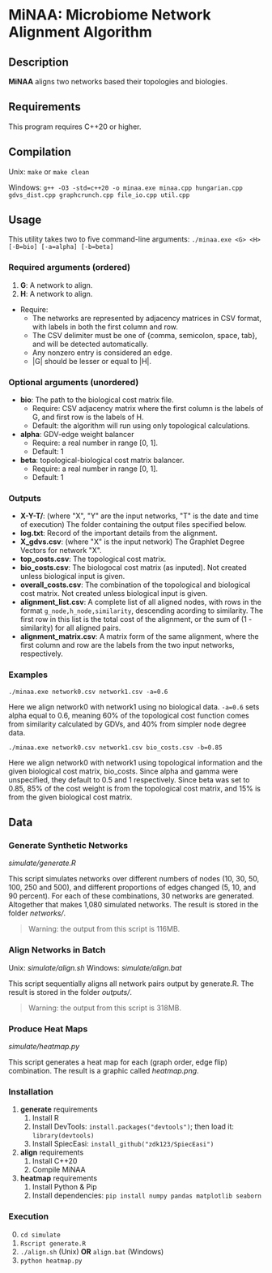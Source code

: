 # MiNAA: Microbiome Network Alignment Algorithm

## Description

**MiNAA** aligns two networks based their topologies and biologies.

## Requirements

This program requires C++20 or higher.

## Compilation

Unix: `make` or `make clean`

Windows: `g++ -O3 -std=c++20 -o minaa.exe minaa.cpp hungarian.cpp gdvs_dist.cpp graphcrunch.cpp file_io.cpp util.cpp`

## Usage

This utility takes two to five command-line arguments: `./minaa.exe <G> <H> [-B=bio] [-a=alpha] [-b=beta]`

### Required arguments (ordered)

1. **G**: A network to align.
2. **H**: A network to align.

- Require:
  - The networks are represented by adjacency matrices in CSV format, with labels in both the first column and row.
  - The CSV delimiter must be one of {comma, semicolon, space, tab}, and will be detected automatically.
  - Any nonzero entry is considered an edge.
  - |G| should be lesser or equal to |H|.

### Optional arguments (unordered)

- **bio**: The path to the biological cost matrix file.
  - Require: CSV adjacency matrix where the first column is the labels of G, and first row is the labels of H.
  - Default: the algorithm will run using only topological calculations.
- **alpha**: GDV-edge weight balancer
  - Require: a real number in range [0, 1].
  - Default: 1
- **beta**: topological-biological cost matrix balancer.
  - Require: a real number in range [0, 1].
  - Default: 1

### Outputs

- **X-Y-T/**: (where "X", "Y" are the input networks, "T" is the date and time of execution) The folder containing the output files specified below.
- **log.txt**: Record of the important details from the alignment.
- **X_gdvs.csv**: (where "X" is the input network) The Graphlet Degree Vectors for network "X".
- **top_costs.csv**: The topological cost matrix.
- **bio_costs.csv**: The biologocal cost matrix (as inputed). Not created unless biological input is given.
- **overall_costs.csv**: The combination of the topological and biological cost matrix. Not created unless biological input is given.
- **alignment_list.csv**: A complete list of all aligned nodes, with rows in the format `g_node,h_node,similarity`, descending acording to similarity. The first row in this list is the total cost of the alignment, or the sum of (1 - similarity) for all aligned pairs.
- **alignment_matrix.csv**: A matrix form of the same alignment, where the first column and row are the labels from the two input networks, respectively.

### Examples

`./minaa.exe network0.csv network1.csv -a=0.6`

Here we align network0 with network1 using no biological data. `-a=0.6` sets alpha equal to 0.6, meaning 60% of the topological cost function comes from similarity calculated by GDVs, and 40% from simpler node degree data.

`./minaa.exe network0.csv network1.csv bio_costs.csv -b=0.85`

Here we align network0 with network1 using topological information and the given biological cost matrix, bio_costs. Since alpha and gamma were unspecified, they default to 0.5 and 1 respectively. Since beta was set to 0.85, 85% of the cost weight is from the topological cost matrix, and 15% is from the given biological cost matrix.

## Data

### Generate Synthetic Networks

*simulate/generate.R*

This script simulates networks over different numbers of nodes (10, 30, 50, 100, 250 and 500), and different proportions of edges changed (5, 10, and 90 percent). For each of these combinations, 30 networks are generated. Altogether that makes 1,080 simulated networks. The result is stored in the folder *networks/*.
> Warning: the output from this script is 116MB.

### Align Networks in Batch

Unix: *simulate/align.sh*
Windows: *simulate/align.bat*

This script sequentially aligns all network pairs output by generate.R. The result is stored in the folder *outputs/*.
> Warning: the output from this script is 318MB.

### Produce Heat Maps

*simulate/heatmap.py*

This script generates a heat map for each (graph order, edge flip) combination. The result is a graphic called *heatmap.png*.

### Installation

1. **generate** requirements
   1. Install R
   2. Install DevTools: `install.packages("devtools")`; then load it: `library(devtools)`
   3. Install SpiecEasi: `install_github("zdk123/SpiecEasi")`
2. **align** requirements
   1. Install C++20
   2. Compile MiNAA
3. **heatmap** requirements
   1. Install Python & Pip
   2. Install dependencies: `pip install numpy pandas matplotlib seaborn`

### Execution

0. `cd simulate`
1. `Rscript generate.R`
2. `./align.sh` (Unix) **OR** `align.bat` (Windows)
3. `python heatmap.py`
